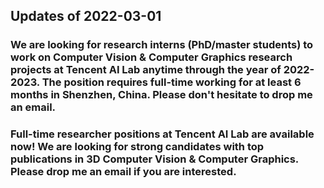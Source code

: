 ## Updates of 2022-03-01

### We are looking for research interns (PhD/master students) to work on Computer Vision & Computer Graphics research projects at Tencent AI Lab anytime through the year of 2022-2023. The position requires full-time working for at least 6 months in Shenzhen, China. Please don't hesitate to drop me an email. 

### Full-time researcher positions at Tencent AI Lab are available now! We are looking for strong candidates with top publications in 3D Computer Vision & Computer Graphics. Please drop me an email if you are interested. 


